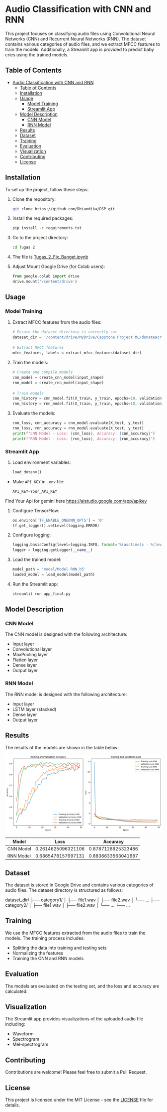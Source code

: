 # Audio Classification with CNN and RNN

This project focuses on classifying audio files using Convolutional Neural Networks (CNN) and Recurrent Neural Networks (RNN). The dataset contains various categories of audio files, and we extract MFCC features to train the models. Additionally, a Streamlit app is provided to predict baby cries using the trained models.

## Table of Contents

- [Audio Classification with CNN and RNN](#audio-classification-with-cnn-and-rnn)
  - [Table of Contents](#table-of-contents)
  - [Installation](#installation)
  - [Usage](#usage)
    - [Model Training](#model-training)
    - [Streamlit App](#streamlit-app)
  - [Model Description](#model-description)
    - [CNN Model](#cnn-model)
    - [RNN Model](#rnn-model)
  - [Results](#results)
  - [Dataset](#dataset)
  - [Training](#training)
  - [Evaluation](#evaluation)
  - [Visualization](#visualization)
  - [Contributing](#contributing)
  - [License](#license)

## Installation

To set up the project, follow these steps:

1. Clone the repository:
    ```bash
    git clone https://github.com/Dhiandika/DSP.git
    ```

2. Install the required packages:
    ```bash
    pip install -r requirements.txt
    ```

3. Go to the project directory:
    ```bash
    cd Tugas 2
    ```

4. The file is [Tugas_2_Fix_Banget.ipynb](Tugas_2_Fix_Banget.ipynb)

5. Adjust Mount Google Drive (for Colab users):
    ```python
    from google.colab import drive
    drive.mount('/content/drive')
    ```

## Usage

### Model Training

1. Extract MFCC features from the audio files:
    ```python
    # Ensure the dataset directory is correctly set
    dataset_dir = '/content/drive/MyDrive/Capstone Project ML/donateacry_corpus_cleaned_and_updated_data/'

    # Extract MFCC features
    mfcc_features, labels = extract_mfcc_features(dataset_dir)
    ```

2. Train the models:
    ```python
    # Create and compile models
    cnn_model = create_cnn_model(input_shape)
    rnn_model = create_rnn_model(input_shape)

    # Train models
    cnn_history = cnn_model.fit(X_train, y_train, epochs=10, validation_data=(X_val, y_val))
    rnn_history = rnn_model.fit(X_train, y_train, epochs=10, validation_data=(X_val, y_val))
    ```

3. Evaluate the models:
    ```python
    cnn_loss, cnn_accuracy = cnn_model.evaluate(X_test, y_test)
    rnn_loss, rnn_accuracy = rnn_model.evaluate(X_test, y_test)
    print(f"CNN Model - Loss: {cnn_loss}, Accuracy: {cnn_accuracy}")
    print(f"RNN Model - Loss: {rnn_loss}, Accuracy: {rnn_accuracy}")
    ```

### Streamlit App

1. Load environment variables:
    ```python
    load_dotenv()
    ```
- Make `API_KEY` in `.env` file:
    ```python
    API_KEY=Your_API_KEY
    ```
Find Your Api for gemini here https://aistudio.google.com/app/apikey

1. Configure TensorFlow:
    ```python
    os.environ['TF_ENABLE_ONEDNN_OPTS'] = '0'
    tf.get_logger().setLevel(logging.ERROR)
    ```

2. Configure logging:
    ```python
    logging.basicConfig(level=logging.INFO, format='%(asctime)s - %(levelname)s - %(message)s')
    logger = logging.getLogger(__name__)
    ```

3. Load the trained model:
    ```python
    model_path = 'model/Model RNN.h5'
    loaded_model = load_model(model_path)
    ```

4. Run the Streamlit app:
    ```bash
    streamlit run app_final.py
    ```

## Model Description

### CNN Model

The CNN model is designed with the following architecture:
- Input layer
- Convolutional layer
- MaxPooling layer
- Flatten layer
- Dense layer
- Output layer

### RNN Model

The RNN model is designed with the following architecture:
- Input layer
- LSTM layer (stacked)
- Dense layer
- Output layer

## Results

The results of the models are shown in the table below:

![Model Eval](picture/download.png)

| Model      | Loss          | Accuracy     |
|------------|---------------|--------------|
| CNN Model  | 0.2614625096321106 | 0.8787128925323486 |
| RNN Model  | 0.6865478157997131 | 0.8836633563041687 |

## Dataset

The dataset is stored in Google Drive and contains various categories of audio files. The dataset directory is structured as follows:

dataset_dir/
├── category1/
│ ├── file1.wav
│ ├── file2.wav
│ └── ...
├── category2/
│ ├── file1.wav
│ ├── file2.wav
│ └── ...
└── ...


## Training

We use the MFCC features extracted from the audio files to train the models. The training process includes:
- Splitting the data into training and testing sets
- Normalizing the features
- Training the CNN and RNN models

## Evaluation

The models are evaluated on the testing set, and the loss and accuracy are calculated.

## Visualization

The Streamlit app provides visualizations of the uploaded audio file including:
- Waveform
- Spectrogram
- Mel-spectrogram

## Contributing

Contributions are welcome! Please feel free to submit a Pull Request.

## License

This project is licensed under the MIT License - see the [LICENSE](LICENSE) file for details.
